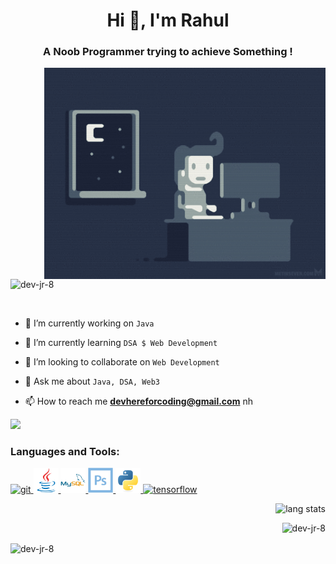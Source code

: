 

<h1 align="center">Hi 👋, I'm Rahul</h1>
<h3 align="center">A Noob Programmer trying to achieve Something !</h3>
<img align="right" alt="Coding" width="450" src="Images/Profile_coding_gif.gif">

<p align="left"> <img src="https://komarev.com/ghpvc/?username=dev-jr-8&label=Profile%20views&color=0e75b6&style=flat" alt="dev-jr-8" /> </p>

<p align="left"> <a href="https://twitter.com/" target="blank"><img src="https://img.shields.io/twitter/follow/?logo=twitter&style=for-the-badge" alt="" /></a> </p>

- 🔭 I’m currently working on `Java`

- 🌱 I’m currently learning `DSA $ Web Development`

- 👯 I’m looking to collaborate on `Web Development`

- 💬 Ask me about `Java, DSA, Web3`

- 📫 How to reach me **devhereforcoding@gmail.com** nh

<p>
<a href="https://www.codewars.com/users/Dev-jr-8">
<img height="26px" src="https://www.codewars.com/users/Dev-jr-8/badges/micro">
</a>
</p>


<h3 align="left">Languages and Tools:</h3>
<p align="left"> <a href="https://git-scm.com/" target="_blank" rel="noreferrer"> <img src="https://www.vectorlogo.zone/logos/git-scm/git-scm-icon.svg" alt="git" width="40" height="40"/> </a> <a href="https://www.java.com" target="_blank" rel="noreferrer"> <img src="https://raw.githubusercontent.com/devicons/devicon/master/icons/java/java-original.svg" alt="java" width="40" height="40"/> </a> <a href="https://www.mysql.com/" target="_blank" rel="noreferrer"> <img src="https://raw.githubusercontent.com/devicons/devicon/master/icons/mysql/mysql-original-wordmark.svg" alt="mysql" width="40" height="40"/> </a> <a href="https://www.photoshop.com/en" target="_blank" rel="noreferrer"> <img src="https://raw.githubusercontent.com/devicons/devicon/master/icons/photoshop/photoshop-line.svg" alt="photoshop" width="40" height="40"/> </a> <a href="https://www.python.org" target="_blank" rel="noreferrer"> <img src="https://raw.githubusercontent.com/devicons/devicon/master/icons/python/python-original.svg" alt="python" width="40" height="40"/> </a> <a href="https://www.tensorflow.org" target="_blank" rel="noreferrer"> <img src="https://www.vectorlogo.zone/logos/tensorflow/tensorflow-icon.svg" alt="tensorflow" width="40" height="40"/> </a> </p>


<p align="right">
<img alt="lang stats" src="https://github-readme-stats.vercel.app/api/top-langs?username=dev-jr-8&show_icons=true&locale=en&layout=compact&hide_border=true&bg_color=1b2731&text_color=ffffff&title_color=eb1622&langs_count=10&hide=procfile&exclude_repo=dice,blog" alt="dev-jr-8">
</p>

<p>&nbsp;<img align="right" src="https://github-readme-stats.vercel.app/api?username=dev-jr-8&show_icons=true&locale=en&theme=vue-dark&hide_border=true" alt="dev-jr-8" /></p>

<p><img align="center" src="https://github-readme-streak-stats.herokuapp.com/?user=dev-jr-8&theme=vue-dark&hide_border=true" alt="dev-jr-8" /></p>
